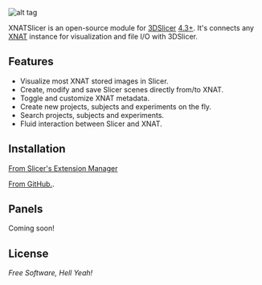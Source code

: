 ![alt tag](https://raw.github.com/skumar221/XNATSlicer/master/XnatSlicer/Resources/Icons/XNATSlicer-MainIcon.png)


XNATSlicer is an open-source module for [3DSlicer](http://www.slicer.org/) [4.3+](http://download.slicer.org).  It's connects any [XNAT](http://www.xnat.org/) instance for visualization and file I/O with 3DSlicer.


Features
----
* Visualize most XNAT stored images in Slicer.
* Create, modify and save Slicer scenes directly from/to XNAT.
* Toggle and customize XNAT metadata.
* Create new projects, subjects and experiments on the fly.
* Search projects, subjects and experiments.
* Fluid interaction between Slicer and XNAT.



Installation
--------------

[From Slicer's Extension Manager]()

[From GitHub.](https://github.com/skumar221/XNATSlicer/wiki/Installing-XnatSlicer-from-GitHub).



Panels
--------------
Coming soon!


License
----

*Free Software, Hell Yeah!*
  
    